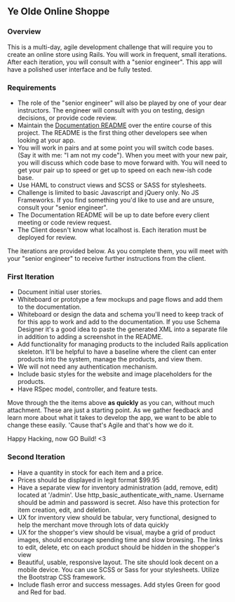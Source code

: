 ## Ye Olde Online Shoppe

### Overview
This is a multi-day, agile development challenge that will require you to create an online store using Rails. You will work in frequent, small iterations.  After each iteration, you will consult with a "senior engineer".  This app will have a polished user interface and be fully tested.

### Requirements
- The role of the "senior engineer" will also be played by one of your dear instructors.  The engineer will consult with you on testing, design decisions, or provide code review.
- Maintain the [Documentation README](./doc/README.md) over the entire course of this project.  The README is the first thing other developers see when looking at your app.
- You will work in pairs and at some point you will switch code bases. (Say it with me: "I am not my code").  When you meet with your new pair, you will discuss which code base to move forward with.  You will need to get your pair up to speed or get up to speed on each new-ish code base.
- Use HAML to construct views and SCSS or SASS for stylesheets.
- Challenge is limited to basic Javascript and jQuery only.  No JS Frameworks.  If you find something you'd like to use and are unsure, consult your "senior engineer".
- The Documentation README will be up to date before every client meeting or code review request.
- The Client doesn't know what localhost is. Each iteration must be deployed for review.

The iterations are provided below. As you complete them, you will meet with your "senior engineer" to receive further instructions from the client.

### First Iteration

- Document initial user stories.
- Whiteboard or prototype a few mockups and page flows and add them to the documentation.
- Whiteboard or design the data and schema you'll need to keep track of for this app to work and add to the documentation. If you use Schema Designer it's a good idea to paste the generated XML into a separate file in addition to adding a screenshot in the README.
- Add functionality for managing products to the included Rails application skeleton.  It'll be helpful to have a baseline where the client can enter products into the system, manage the products, and view them.
- We will not need any authentication mechanism.
- Include basic styles for the website and image placeholders for the products.
- Have RSpec model, controller, and feature tests.

Move through the the items above __as quickly__ as you can, without much attachment. These are just a starting point.  As we gather feedback and learn more about what it takes to develop the app, we want to be able to change these easily.  'Cause that's Agile and that's how we do it.

Happy Hacking, now GO Build! <3

### Second Iteration

- Have a quantity in stock for each item and a price.
- Prices should be displayed in legit format $99.95
- Have a separate view for inventory administration (add, remove, edit) located at '/admin'. Use http_basic_authenticate_with_name. Username should be admin and password is secret. Also have this protection for item creation, edit, and deletion.
- UX for inventory view should be tabular, very functional, designed to help the merchant move through lots of data quickly
- UX for the shopper's view should be visual, maybe a grid of product images, should encourage spending time and slow browsing. The links to edit, delete, etc on each product should be hidden in the shopper's view
- Beautiful, usable, responsive layout. The site should look decent on a mobile device. You can use SCSS or Sass for your stylesheets. Utilize the Bootstrap CSS framework.
- Include flash error and success messages. Add styles Green for good and Red for bad.

